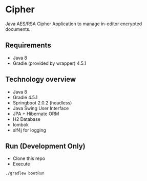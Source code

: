 # Cipher
Java AES/RSA Cipher Application to manage in-editor encrypted documents.

## Requirements
* Java 8
* Gradle (provided by wrapper) 4.5.1

## Technology overview
* Java 8
* Gradle 4.5.1
* Springboot 2.0.2 (headless)
* Java Swing User Interface
* JPA + Hibernate ORM
* H2 Database
* lombok
* slf4j for logging

## Run (Development Only)
* Clone this repo
* Execute
```bash
./gradlew bootRun
```